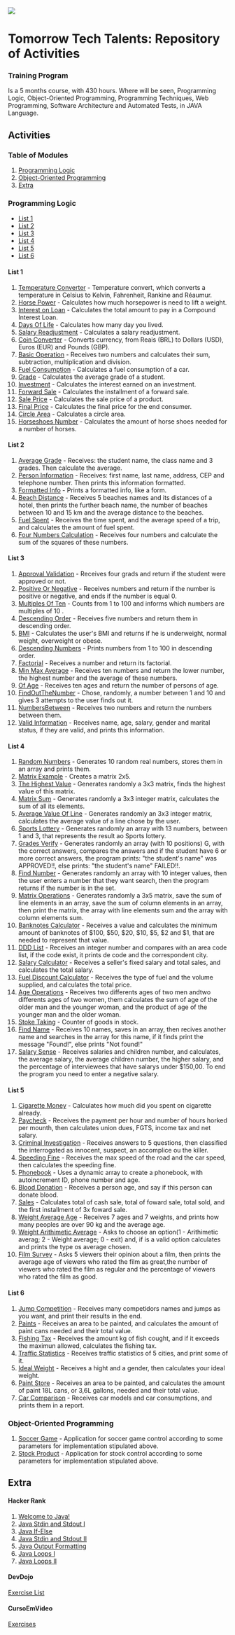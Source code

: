 <img src="https://github.com/RitaFer/tomorrow-tech-talents/blob/main/assets/TomorrowTechTalentsLogo.svg" style="width: 300%, height: auto, margin-left: auto, margin-left: auto" />

# Tomorrow Tech Talents: Repository of Activities

### Training Program

Is a 5 months course, with 430 hours. Where will be seen, Programming Logic, Object-Oriented Programming, Programming Techniques, Web Programming, Software Architecture and Automated Tests, in JAVA Language.

## Activities

### Table of Modules

1. [Programming Logic](#programming-logic)
2. [Object-Oriented Programming](#object-oriented-programming)
3. [Extra](#extra)


### Programming Logic
   - [List 1](#list-1)
   - [List 2](#list-2)
   - [List 3](#list-3)
   - [List 4](#list-4)
   - [List 5](#list-5)
   - [List 6](#list-6)

#### List 1
1. [Temperature Converter](https://github.com/RitaFer/tomorrow-tech-talents/blob/main/src/programminglogic/class01/ex01.java) - Temperature convert, which converts a temperature in Celsius to Kelvin, Fahrenheit, Rankine and Réaumur.
2. [Horse Power](https://github.com/RitaFer/tomorrow-tech-talents/blob/main/src/programminglogic/class01/ex02.java) - Calculates how much horsepower is need to lift a weight.
3. [Interest on Loan](https://github.com/RitaFer/tomorrow-tech-talents/blob/main/src/programminglogic/class01/ex03.java) - Calculates the total amount to pay in a Compound Interest Loan.
4. [Days Of Life](https://github.com/RitaFer/tomorrow-tech-talents/blob/main/src/programminglogic/class01/ex04.java) - Calculates how many day you lived.
5. [Salary Readjustment](https://github.com/RitaFer/tomorrow-tech-talents/blob/main/src/programminglogic/class01/ex05.java) - Calculates a salary readjustment.
6. [Coin Converter](https://github.com/RitaFer/tomorrow-tech-talents/blob/main/src/programminglogic/class01/ex06.java) - Converts currency, from Reais (BRL) to Dollars (USD), Euros (EUR) and Pounds (GBP).
7. [Basic Operation](https://github.com/RitaFer/tomorrow-tech-talents/blob/main/src/programminglogic/class01/ex07.java) - Receives two numbers and calculates their sum, subtraction, multiplication and division.
8. [Fuel Consumption](https://github.com/RitaFer/tomorrow-tech-talents/blob/main/src/programminglogic/class01/ex08.java) - Calculates a fuel consumption of a car.
9. [Grade](https://github.com/RitaFer/tomorrow-tech-talents/blob/main/src/programminglogic/class01/ex09.java) - Calculates the average grade of a student.
10. [Investment](https://github.com/RitaFer/tomorrow-tech-talents/blob/main/src/programminglogic/class01/ex10.java) - Calculates the interest earned on an investment.
11. [Forward Sale](https://github.com/RitaFer/tomorrow-tech-talents/blob/main/src/programminglogic/class01/ex11.java) - Calculates the installment of a forward sale.
12. [Sale Price](https://github.com/RitaFer/tomorrow-tech-talents/blob/main/src/programminglogic/class01/ex12.java) - Calculates the sale price of a product.
13. [Final Price](https://github.com/RitaFer/tomorrow-tech-talents/blob/main/src/programminglogic/class01/ex13.java) - Calculates the final price for the end consumer.
14. [Circle Area](https://github.com/RitaFer/tomorrow-tech-talents/blob/main/src/programminglogic/class01/ex14.java) - Calculates a circle area.
15. [Horseshoes Number](https://github.com/RitaFer/tomorrow-tech-talents/blob/main/src/programminglogic/class01/ex15.java) - Calculates the amount of horse shoes needed for a number of horses.

#### List 2
1. [Average Grade](https://github.com/RitaFer/tomorrow-tech-talents/blob/main/src/programminglogic/class02/ex01.java) - Receives: the student name, the class name and 3 grades. Then calculate the average.
2. [Person Information](https://github.com/RitaFer/tomorrow-tech-talents/blob/main/src/programminglogic/class02/ex02.java) - Receives: first name, last name, address, CEP and telephone number. Then prints this information formatted.
3. [Formatted Info](https://github.com/RitaFer/tomorrow-tech-talents/blob/main/src/programminglogic/class02/ex03.java) - Prints a formatted info, like a form.
4. [Beach Distance](https://github.com/RitaFer/tomorrow-tech-talents/blob/main/src/programminglogic/class02/ex04.java) - Receives 5 beaches names and its distances of a hotel, then prints the further beach name, the number of beaches between 10 and 15 km and the average distance to the beaches.
5. [Fuel Spent](https://github.com/RitaFer/tomorrow-tech-talents/blob/main/src/programminglogic/class02/ex05.java) - Receives the time spent, and the average speed of a trip, and calculates the amount of fuel spent. 
6. [Four Numbers Calculation](https://github.com/RitaFer/tomorrow-tech-talents/blob/main/src/programminglogic/class02/ex06.java) - Receives four numbers and calculate the sum of the squares of these numbers.

#### List 3
1. [Approval Validation](https://github.com/RitaFer/tomorrow-tech-talents/tree/main/src/programminglogic/class03/ex01.java) - Receives four grads and return if the student were approved or not.
2. [Positive Or Negative](https://github.com/RitaFer/tomorrow-tech-talents/tree/main/src/programminglogic/class03/ex02.java) - Receives numbers and return if the number is positive or negative, and ends if the number is equal 0.
3. [Multiples Of Ten](https://github.com/RitaFer/tomorrow-tech-talents/tree/main/src/programminglogic/class03/ex03.java) - Counts from 1 to 100 and informs which numbers are multiples of 10 .
4. [Descending Order](https://github.com/RitaFer/tomorrow-tech-talents/tree/main/src/programminglogic/class03/ex04.java) - Receives five numbers and return them in descending order.
5. [BMI](https://github.com/RitaFer/tomorrow-tech-talents/tree/main/src/programminglogic/class03/ex05.java) - Calculates the user's BMI and returns if he is underweight, normal weight, overweight or obese.
6. [Descending Numbers](https://github.com/RitaFer/tomorrow-tech-talents/tree/main/src/programminglogic/class03/ex06.java) - Prints numbers from 1 to 100 in descending order.
7. [Factorial](https://github.com/RitaFer/tomorrow-tech-talents/tree/main/src/programminglogic/class03/ex07.java) - Receives a number and return its factorial.
8. [Min Max Average](https://github.com/RitaFer/tomorrow-tech-talents/tree/main/src/programminglogic/class03/ex08.java) - Receives ten numbers and return the lower number, the highest number and the average of these numbers.
9. [Of Age](https://github.com/RitaFer/tomorrow-tech-talents/tree/main/src/programminglogic/class03/ex09.java) - Receives ten ages and return the number of persons of age.
10. [FindOutTheNumber](https://github.com/RitaFer/tomorrow-tech-talents/tree/main/src/programminglogic/class03/ex10.java) - Chose, randomly, a number between 1 and 10 and gives 3 attempts to the user finds out it.
11. [NumbersBetween](https://github.com/RitaFer/tomorrow-tech-talents/tree/main/src/programminglogic/class03/ex11.java) - Receives two numbers and return the numbers between them.
12. [Valid Information](https://github.com/RitaFer/tomorrow-tech-talents/tree/main/src/programminglogic/class03/ex12.java) - Receives name, age, salary, gender and marital status, if they are valid, and prints this information.

#### List 4
1. [Random Numbers](https://github.com/RitaFer/tomorrow-tech-talents/tree/main/src/programminglogic/class04/ex01.java) - Generates 10 random real numbers, stores them in an array and prints them.
2. [Matrix Example](https://github.com/RitaFer/tomorrow-tech-talents/tree/main/src/programminglogic/class04/ex02.java) - Creates a matrix 2x5.
3. [The Highest Value](https://github.com/RitaFer/tomorrow-tech-talents/tree/main/src/programminglogic/class04/ex03.java) - Generates randomly a 3x3 matrix, finds the highest value of this matrix.
4. [Matrix Sum](https://github.com/RitaFer/tomorrow-tech-talents/tree/main/src/programminglogic/class04/ex04.java) - Generates randomly a 3x3 integer matrix, calculates the sum of all its elements.
5. [Average Value Of Line](https://github.com/RitaFer/tomorrow-tech-talents/tree/main/src/programminglogic/class04/ex05.java) - Generates randomly an 3x3 integer matrix, calculates the average value of a line chose by the user.
6. [Sports Lottery](https://github.com/RitaFer/tomorrow-tech-talents/tree/main/src/programminglogic/class04/ex06.java) - Generates randomly an array with 13 numbers, between 1 and 3, that represents the result ao Sports lottery.
7. [Grades Verify](https://github.com/RitaFer/tomorrow-tech-talents/tree/main/src/programminglogic/class04/ex07.java) - Generates randomly an array (with 10 positions) G, with the correct answers, compares the answers and if the student have 6 or more correct answers, the program prints: "the student's name" was APPROVED!!, else prints: "the student's name" FAILED!!.
8. [Find Number](https://github.com/RitaFer/tomorrow-tech-talents/tree/main/src/programminglogic/class04/ex08.java) - Generates randomly an array with 10 integer values, then the user enters a number that they want search, then the program returns if the number is in the set.
9. [Matrix Operations](https://github.com/RitaFer/tomorrow-tech-talents/tree/main/src/programminglogic/class04/ex09.java) - Generates randomly a 3x5 matrix, save the sum of line elements in an array, save the sum of column elements in an array, then print the matrix, the array with line elements sum and the array with column elements sum.
10. [Banknotes Calculator](https://github.com/RitaFer/tomorrow-tech-talents/tree/main/src/programminglogic/class04/ex10.java) - Receives a value and calculates the minimum amount of banknotes of $100, $50, $20, $10, $5, $2 and $1, that are needed to represent that value.
11. [DDD List](https://github.com/RitaFer/tomorrow-tech-talents/tree/main/src/programminglogic/class04/ex11.java) - Receives an integer number and compares with an area code list, if the code exist, it prints de code and the correspondent city.
12. [Salary Calculator](https://github.com/RitaFer/tomorrow-tech-talents/tree/main/src/programminglogic/class04/ex12.java) - Receives a seller's fixed salary and total sales, and calculates the total salary.
13. [Fuel Discount Calculator](https://github.com/RitaFer/tomorrow-tech-talents/tree/main/src/programminglogic/class04/ex13.java) - Receives the type of fuel and the volume supplied, and calculates the total price.
14. [Age Operations](https://github.com/RitaFer/tomorrow-tech-talents/tree/main/src/programminglogic/class04/ex14.java) - Receives two differents ages of two men andtwo differents ages of two women, them calculates the sum of age of the older man and the younger woman, and the product of age of the younger man and the older woman.
15. [Stoke Taking](https://github.com/RitaFer/tomorrow-tech-talents/tree/main/src/programminglogic/class04/ex15.java) - Counter of goods in stock.
16. [Find Name](https://github.com/RitaFer/tomorrow-tech-talents/tree/main/src/programminglogic/class04/ex16.java) - Receives 10 names, saves in an array, then recives another name and searches in the array for this name, if it finds print the message "Found!", else prints "Not found!"
17. [Salary Sense](https://github.com/RitaFer/tomorrow-tech-talents/tree/main/src/programminglogic/class04/ex17.java) - Receives salaries and children number, and calculates, the average salary, the average children number, the higher salary, and the percentage of interviewees that have salarys under $150,00. To end the program you need to enter a negative salary.

#### List 5
1. [Cigarette Money](https://github.com/RitaFer/tomorrow-tech-talents/tree/main/src/programminglogic/class05/ex01.java) - Calculates how much did you spent on cigarette already.
2. [Paycheck](https://github.com/RitaFer/tomorrow-tech-talents/tree/main/src/programminglogic/class05/ex02.java) - Receives the payment per hour and number of hours horked per mounth, then calculates union dues, FGTS, income tax and net salary.
3. [Criminal Investigation](https://github.com/RitaFer/tomorrow-tech-talents/tree/main/src/programminglogic/class05/ex03.java) - Receives answers to 5 questions, then classified the interrogated as innocent, suspect, an accomplice ou the killer.
4. [Speeding Fine](https://github.com/RitaFer/tomorrow-tech-talents/tree/main/src/programminglogic/class05/ex04.java) - Receives the max speed of the road and the car speed, then calculates the speeding fine.
5. [Phonebook](https://github.com/RitaFer/tomorrow-tech-talents/tree/main/src/programminglogic/class05/ex05.java) - Uses a dynamic array to create a phonebook, with autoincrement ID, phone number and age.
6. [Blood Donation](https://github.com/RitaFer/tomorrow-tech-talents/tree/main/src/programminglogic/class05/ex06.java) - Receives a person age, and say if this person can donate blood.
7. [Sales](https://github.com/RitaFer/tomorrow-tech-talents/tree/main/src/programminglogic/class05/ex07.java) - Calculates total of cash sale, total of foward sale, total sold, and the first installment of 3x foward sale.
8. [Weight Average Age](https://github.com/RitaFer/tomorrow-tech-talents/tree/main/src/programminglogic/class05/ex08.java) - Receives 7 ages and 7 weights, and prints how many peoples are over 90 kg and the average age.
9. [Weight Arithimetic Average](https://github.com/RitaFer/tomorrow-tech-talents/tree/main/src/programminglogic/class05/ex09.java) - Asks to choose an option(1 - Arithimetic averag; 2 - Weight average; 0 - exit) and, if is a valid option calculates and prints the type os average chosen.
10. [Film Survey](https://github.com/RitaFer/tomorrow-tech-talents/tree/main/src/programminglogic/class05/ex10.java) - Asks 5 viewers their opinion about a film, then prints the average age of viewers who rated the film as great,the number of viewers who rated the film as regular and the percentage of viewers who rated the film as good.

#### List 6
1. [Jump Competition](https://github.com/RitaFer/tomorrow-tech-talents/tree/main/src/programminglogic/class06/ex01.java) - Receives many competidors names and jumps as you want, and print their results in the end.
2. [Paints](https://github.com/RitaFer/tomorrow-tech-talents/tree/main/src/programminglogic/class06/ex02.java) - Receives an area to be painted, and calculates the amount of paint cans needed and their total value.
3. [Fishing Tax](https://github.com/RitaFer/tomorrow-tech-talents/tree/main/src/programminglogic/class06/ex03.java) - Receives the amount kg of fish cought, and if it exceeds the maximun allowed, calculates the fishing tax.
4. [Traffic Statistics](https://github.com/RitaFer/tomorrow-tech-talents/tree/main/src/programminglogic/class06/ex04.java) - Receives traffic statistics of 5 cities, and print some of it.
5. [Ideal Weight](https://github.com/RitaFer/tomorrow-tech-talents/tree/main/src/programminglogic/class06/ex05.java) - Receives a hight and a gender, then calculates your ideal weight.
6. [Paint Store](https://github.com/RitaFer/tomorrow-tech-talents/tree/main/src/programminglogic/class06/ex06.java) - Receives an area to be painted, and calculates the amount of paint 18L cans, or 3,6L gallons, needed and their total value.
7. [Car Comparison](https://github.com/RitaFer/tomorrow-tech-talents/tree/main/src/programminglogic/class06/ex07.java) - Receives car models and car consumptions, and prints them in a report.

### Object-Oriented Programming
1. [Soccer Game](https://github.com/RitaFer/tomorrow-tech-talents/tree/main/src/oop/soccer) -  Application for soccer game control according to some parameters for implementation stipulated above.
2. [Stock Product](https://github.com/RitaFer/tomorrow-tech-talents/tree/main/src/oop/stock) - Application for stock control according to some parameters for implementation stipulated above.

## Extra
#### Hacker Rank
1. [Welcome to Java!](https://github.com/RitaFer/tomorrow-tech-talents/blob/main/src/extras/hackerrank/d01.java)
2. [Java Stdin and Stdout I](https://github.com/RitaFer/tomorrow-tech-talents/blob/main/src/extras/hackerrank/d02.java)
3. [Java If-Else](https://github.com/RitaFer/tomorrow-tech-talents/blob/main/src/extras/hackerrank/d03.java)
4. [Java Stdin and Stdout II](https://github.com/RitaFer/tomorrow-tech-talents/blob/main/src/extras/hackerrank/d04.java)
5. [Java Output Formatting](https://github.com/RitaFer/tomorrow-tech-talents/blob/main/src/extras/hackerrank/d05.java)
6. [Java Loops I](https://github.com/RitaFer/tomorrow-tech-talents/blob/main/src/extras/hackerrank/d06.java)
7. [Java Loops II](https://github.com/RitaFer/tomorrow-tech-talents/blob/main/src/extras/hackerrank/d07.java)

#### DevDojo
[Exercise List](https://github.com/RitaFer/tomorrow-tech-talents/tree/main/src/extras/devdojo)

#### CursoEmVideo
[Exercises](https://github.com/RitaFer/tomorrow-tech-talents/tree/main/src/extras/cursoemvideo)
